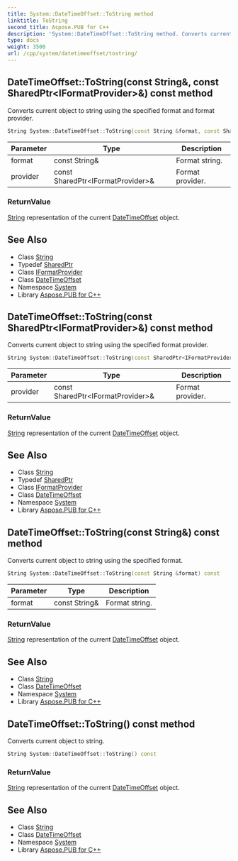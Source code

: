 ```yaml
---
title: System::DateTimeOffset::ToString method
linktitle: ToString
second_title: Aspose.PUB for C++
description: 'System::DateTimeOffset::ToString method. Converts current object to string using the specified format and format provider in C++.'
type: docs
weight: 3500
url: /cpp/system/datetimeoffset/tostring/
---
```

## DateTimeOffset::ToString(const String\&, const SharedPtr\<IFormatProvider\>\&) const method


Converts current object to string using the specified format and format provider.

```cpp
String System::DateTimeOffset::ToString(const String &format, const SharedPtr<IFormatProvider> &provider) const
```


| Parameter | Type | Description |
| --- | --- | --- |
| format | const String\& | Format string. |
| provider | const SharedPtr\<IFormatProvider\>\& | Format provider. |

### ReturnValue

[String](../../string/) representation of the current [DateTimeOffset](../) object.

## See Also

* Class [String](../../string/)
* Typedef [SharedPtr](../../sharedptr/)
* Class [IFormatProvider](../../iformatprovider/)
* Class [DateTimeOffset](../)
* Namespace [System](../../)
* Library [Aspose.PUB for C++](../../../)
## DateTimeOffset::ToString(const SharedPtr\<IFormatProvider\>\&) const method


Converts current object to string using the specified format provider.

```cpp
String System::DateTimeOffset::ToString(const SharedPtr<IFormatProvider> &provider) const
```


| Parameter | Type | Description |
| --- | --- | --- |
| provider | const SharedPtr\<IFormatProvider\>\& | Format provider. |

### ReturnValue

[String](../../string/) representation of the current [DateTimeOffset](../) object.

## See Also

* Class [String](../../string/)
* Typedef [SharedPtr](../../sharedptr/)
* Class [IFormatProvider](../../iformatprovider/)
* Class [DateTimeOffset](../)
* Namespace [System](../../)
* Library [Aspose.PUB for C++](../../../)
## DateTimeOffset::ToString(const String\&) const method


Converts current object to string using the specified format.

```cpp
String System::DateTimeOffset::ToString(const String &format) const
```


| Parameter | Type | Description |
| --- | --- | --- |
| format | const String\& | Format string. |

### ReturnValue

[String](../../string/) representation of the current [DateTimeOffset](../) object.

## See Also

* Class [String](../../string/)
* Class [DateTimeOffset](../)
* Namespace [System](../../)
* Library [Aspose.PUB for C++](../../../)
## DateTimeOffset::ToString() const method


Converts current object to string.

```cpp
String System::DateTimeOffset::ToString() const
```


### ReturnValue

[String](../../string/) representation of the current [DateTimeOffset](../) object.

## See Also

* Class [String](../../string/)
* Class [DateTimeOffset](../)
* Namespace [System](../../)
* Library [Aspose.PUB for C++](../../../)

